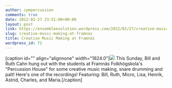 ```yaml
---
author: cpmpercussion
comments: true
date: 2012-02-27 23:51:00+00:00
layout: post
link: https://ensembleevolution.wordpress.com/2012/02/27/creative-music-making-at-framnas/
slug: creative-music-making-at-framnas
title: Creative Music Making at Framnäs
wordpress_id: 71
---
```


[caption id="" align="alignnone" width="1824.0"]![](https://ensembleevolution.files.wordpress.com/2012/02/01866-img.jpg) This Sunday, Bill and Ruth Cahn hung out with the students at Framnäs Folkhögskola's "Percussion House" for some creative music making, snare drumming and palt! Here's one of the recordings! Featuring: Bill, Ruth, Micro, Lisa, Henrik, Astrid, Charles, and Maria.[/caption]
